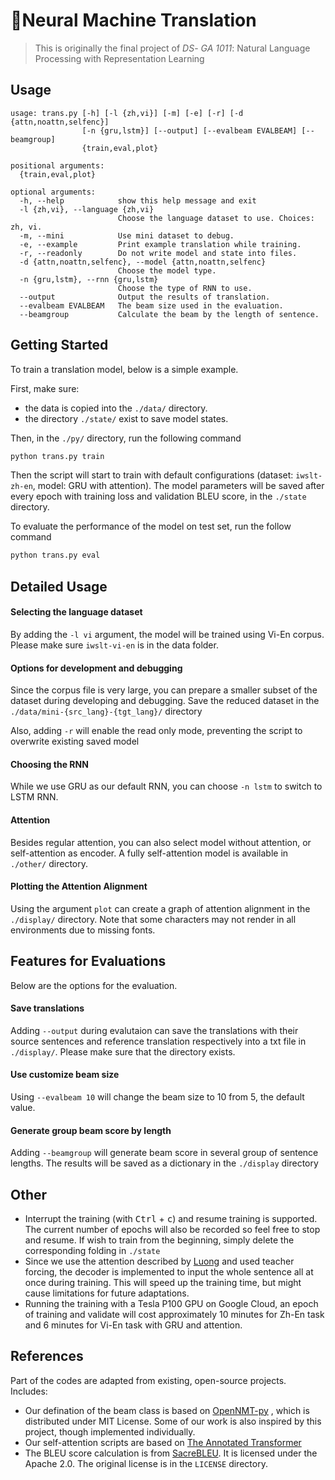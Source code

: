 # 💬Neural Machine Translation

> This is originally the final project of *DS*- *GA 1011*: Natural Language Processing with Representation Learning

## Usage

```
usage: trans.py [-h] [-l {zh,vi}] [-m] [-e] [-r] [-d {attn,noattn,selfenc}]
                [-n {gru,lstm}] [--output] [--evalbeam EVALBEAM] [--beamgroup]
                {train,eval,plot}

positional arguments:
  {train,eval,plot}

optional arguments:
  -h, --help            show this help message and exit
  -l {zh,vi}, --language {zh,vi}
                        Choose the language dataset to use. Choices: zh, vi.
  -m, --mini            Use mini dataset to debug.
  -e, --example         Print example translation while training.
  -r, --readonly        Do not write model and state into files.
  -d {attn,noattn,selfenc}, --model {attn,noattn,selfenc}
                        Choose the model type.
  -n {gru,lstm}, --rnn {gru,lstm}
                        Choose the type of RNN to use.
  --output              Output the results of translation.
  --evalbeam EVALBEAM   The beam size used in the evaluation.
  --beamgroup           Calculate the beam by the length of sentence.
```

## Getting Started

To train a translation model, below is a simple example.

First, make sure:

-  the data is copied into the `./data/` directory.
- the directory `./state/` exist to save model states.

Then, in the `./py/` directory, run the following command

```bash
python trans.py train
```

Then the script will start to train with default configurations (dataset: `iwslt-zh-en`, model: GRU with attention). The model parameters will be saved after every epoch with training loss and validation BLEU score, in the `./state` directory.

To evaluate the performance of the model on test set, run the follow command

```bash
python trans.py eval
```

## Detailed Usage

#### Selecting the language dataset

By adding the `-l vi` argument, the model will be trained using Vi-En corpus. Please make sure `iwslt-vi-en` is in the data folder.

#### Options for development and debugging

Since the corpus file is very large, you can prepare a smaller subset of the dataset during developing and debugging. Save the reduced dataset in the `./data/mini-{src_lang}-{tgt_lang}/` directory

Also, adding `-r` will enable the read only mode, preventing the script to overwrite existing saved model

#### Choosing the RNN

While we use GRU as our default RNN, you can choose `-n lstm` to switch to LSTM RNN.

#### Attention

Besides regular attention, you can also select model without attention, or self-attention as encoder. A fully self-attention model is available in `./other/` directory.

#### Plotting the Attention Alignment

Using the argument `plot` can create a graph of attention alignment in the `./display/` directory. Note that some characters may not render in all environments due to missing fonts. 

## Features for Evaluations

Below are the options for the evaluation. 

#### Save translations

Adding `--output` during evalutaion can save the translations with their source sentences and reference translation respectively into a txt file in `./display/`. Please make sure that the directory exists.

#### Use customize beam size

Using `--evalbeam 10` will change the beam size to 10 from 5, the default value.

#### Generate group beam score by length

Adding `--beamgroup` will generate beam score in several group of sentence lengths. The results will be saved as a dictionary in the `./display` directory

## Other

- Interrupt the training (with <kbd>Ctrl</kbd> + <kbd>c</kbd>) and resume training is supported. The current number of epochs will also be recorded so feel free to stop and resume. If wish to train from the beginning, simply delete the corresponding folding in `./state`
- Since we use the attention described by [Luong](https://arxiv.org/abs/1508.04025) and used teacher forcing, the decoder is implemented to input the whole sentence all at once during training. This will speed up the training time, but might cause limitations for future adaptations. 
- Running the training with a Tesla P100 GPU on Google Cloud, an epoch of training and validate will cost approximately 10 minutes for Zh-En task and 6 minutes for Vi-En task with GRU and attention.

## References

Part of the codes are adapted from existing, open-source projects. Includes:

- Our defination of the beam class is based on [OpenNMT-py](https://github.com/OpenNMT/OpenNMT-py) , which is distributed under MIT License. Some of our work is also inspired by this project, though implemented individually. 
- Our self-attention scripts are based on [The Annotated Transformer](http://nlp.seas.harvard.edu/2018/04/03/attention.html)
- The BLEU score calculation is from [SacreBLEU](https://github.com/mjpost/sacreBLEU). It is licensed under the Apache 2.0. The original license is in the `LICENSE` directory. 

